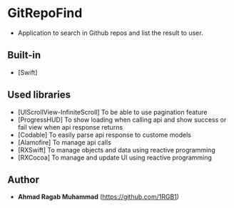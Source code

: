 # GitRepoFind

- Application to search in Github repos and list the result to user.

## Built-in

- [Swift]

## Used libraries

- [UIScrollView-InfiniteScroll] To be able to use pagination feature
- [ProgressHUD] To show loading when calling api and show success or fail view when api response returns
- [Codable] To easily parse api response to custome models
- [Alamofire] To manage api calls
- [RXSwift] To manage objects and data using reactive programming
- [RXCocoa] To manage and update UI using reactive programming

## Author

- **Ahmad Ragab Muhammad** (https://github.com/1RGB1)
